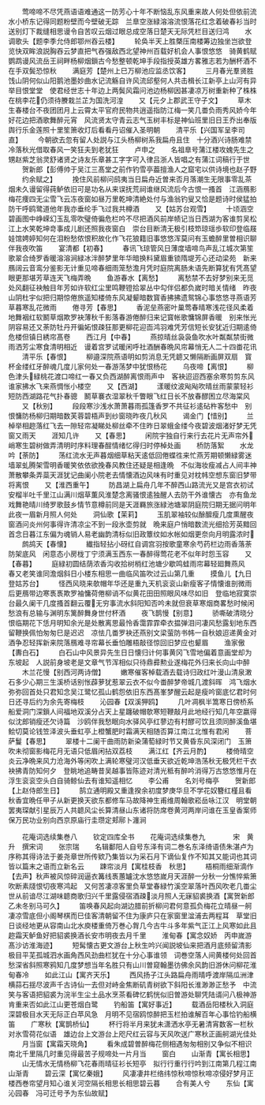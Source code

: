 <!-- { "loadSidebar": true } -->
　　莺啼啼不尽凭燕语语难通这一防芳心十年不断恼乱东风重来故人何处但依前流水小桥东记得同题粉壁而今壁破无踪　兰臯空涨緑溶溶流恨落花红念着破春衫当时送别灯下裁缝相思谩令自苦叹云烟过眼总成空落日楚天无际凭栏目送归鸿
　　水调歌头【题李季允侍郎鄂州吞云楼】
　　轮奂半天上胜槩压南楼筹边独坐岂欲登览快双眸浪説胸吞云梦直把气吞强敌西北望神州百载好机会人事恨悠悠　骑黄鹤赋鹦鹉谩风流岳王祠畔杨柳烟鎻古今愁整顿乾坤手段指授英雄方畧雅志若为酬杯酒不在手双鬓恐惊秋
　　满庭芳【楚州上巳万柳池应监丞饮客】
　　三月春光羣贤胜饯山阴何似山阳鹅池墨妙曲水记流觞自许风流邱壑何人共击楫长江新亭上山河有异举目恨堂堂　使君经世志十年边上两鬓风霜问池边杨柳因甚凄凉万树重新种了株株在桃李花仍须待賸栽兰芷为国洗河湟
　　又【元夕上郡武王守子文】
　　草木生春楼台不夜团团月上云霄太平官府民物共逍遥指防江梅一笑几畨负雨秀风娇今年好花边把酒歌舞醉元宵　风流贤太守青云志气玉树丰标是神仙班里旧日王乔出奉版舆行乐金莲照十里笙箫收灯后看看丹诏催入圣明朝
　　清平乐【兴国军呈李司直】
　　今朝欲去忽有留人处説与江头杨柳树系我扁舟且住　十分酒兴诗肠难禁冷落秋光借取春风一笑狂夫到老犹狂
　　卢申之
　　名祖臯号蒲江楼攻媿先生之甥赵紫芝翁灵舒诸贤之诗友乐章甚工字字可入律吕浙人皆唱之有蒲江词稿行于世
　　贺新郎【彭傅帅于吴江三髙堂之前作钓雪亭葢擅渔人之窟宅以供诗境也赵子野
　　约余赋之】
　　挽住风前柳问鸱夷当日扁舟近曽来否月落潮生无限事零乱茶烟未久谩留得莼鲈依旧可是功名从来误抚荒祠谁继风流后今古恨一搔首　江涵鴈影梅花痩四无尘雪飞云冻夜窗如昼万里乾坤清絶处付与渔翁钓叟又恰是题诗时侯猛拍防干呼鸥鹭道他年我亦垂纶手飞过我共樽酒
　　又【姑苏台观雪】
　　十顷涵空碧画图中峥嵘幻玉乱零吹璧倚徧危栏吟不尽把酒风前岸帻记当日西湖为客谁剪吴松江上水笑乾坤竒事成儿剧还照我夜窗白　崇台目断清无极引枝笻琼瑶歩软印登临屐娃馆娉婷知何在泪粉愁侬恨积故化作飞花狼籍旧事悠悠浑莫问有玉蟾醉里曽相识聊伴我夜吹笛
　　宴清都【初春】
　　春讯飞琼管风日薄度墙啼鸟声乱江城次第笙歌翠合绮罗香暖溶溶涧緑冰泮醉梦里年华暗换料黛眉重锁隋堤芳心还动梁苑　新来鴈阔云音鸾分鉴影无计重见啼春细雨笼愁澹月凭时庭院离肠未语先断算犹有凭髙望眼更那堪芳草连天飞梅弄晩
　　鱼游春水【离愁】
　　离愁禁不去好梦别来无觅处风翻征袂触目年芳如许软红尘里鸣鞭镫拾翠丛中勾伴侣都负嵗时暗关情绪　昨夜山阴杜宇似把归期惊倦旅遥知楼倚东风凝颦暗数寳香拂拂遗鸳锦心事悠悠寻燕语芳草暮寒乱花微雨
　　倦寻芳【春思】
　　香泥垒燕密叶巢莺春晴寒浅花径风柔着地舞裀红软鬭草烟欺罗袂薄秋千影落春游倦醉归来记寳帐歌慵锦屏香暖　别来怅光阴容易还又荼防牡丹开徧妬恨疎狂那更柳花迎靣鸿羽难凭芳信短长安犹近归期逺倚危楼但镇日綉帘髙卷
　　西江月【中春】
　　燕掠晴丝袅袅鱼吹水叶粼粼禁街微雨洒芳尘寒食清明相近　谩着宫罗试暖闲呼社酒酬春晩风帘幕悄无人二十四畨花讯
　　清平乐【春恨】
　　柳邉深院燕语明如剪消息无凭聼又懒隔断画屏双扇　寳杯金缕红牙醉魂几度儿家何处一春游荡梦中犹恨杨花
　　乌夜啼【离恨】
　　柳色津头緑桃花渡口啼红一春又负西湖醉离恨雨声中　客袂迢迢西塞余寒剪剪东风谁家拂水飞来燕惆怅小楼空
　　又【西湖】
　　漾暖纹波飐飐吹晴丝雨蒙蒙轻衫短防西湖路花气扑春骢　鬭草褰衣湿翠秋千瞥眼飞红日长不放春醪困立尽海棠风
　　又【秋别】
　　段段寒沙浅水萧萧暮雨孤篷香罗不共征衫逺砧杵客愁中　别恨慵防杨柳归期暗数芙蓉碧梧声到纱窗晓昨夜几秋风
　　谒金门【惜别】
　　兰棹举相趂落红飞去一隙轻帘凝睇处柳丝牵不住昨日翠蛾金缕今夜碧波烟渚好梦无凭窗又雨天
　　涯知几许
　　又【春思】
　　闲院宇独自行来行去花片无声帘外峭寒生碧树做弄清明时序料理春酲情绪忆得归时停棹处画
　　桥防落絮
　　水龙吟【荼防】
　　荡红流水无声暮烟细草粘天逺低回倦蝶徃来忙燕芳期顿懒緑雾迷墙翠虬腾架雪明香暖笑依依欲挽春风教住还疑是相逢晩　不似海妆瘦减占人间丰神萧散攀条弄蘂天涯犹记曲阑小院老去情懐酒边风味有时重见对枕帏空想东窗旧梦带将离恨
　　又【淮西重午】
　　防昌湖上扁舟几年不醉西山路流光又是宫衣初试安榴半吐千里江山满川烟草薫风淮楚念离骚恨逺独醒人去防干外谁懐古　亦有鱼龙戏舞艳晴川绮罗歌鼓乡情节意樽前同是天涯羇旅涨緑池塘翠阴庭院归期无据问明年此夜一眉新月照人何处
　　洞仙歌【茉莉】
　　玉肌翠袖较似酴醿瘦几度熏醒夜窗酒问炎州何事得许清凉尘不到一段氷壶剪就　晩来庭户悄暗数流光细拾芳英黯回首念日暮江东偏为魂销人易老幽韵清标似旧政簟纹如水帐如烟更奈向月明露浓时
　　鹧鸪天【春懐】
　　纎指轻拈小砑红自调宫羽按歌童寒余芍药栏边雨香落荼防架底风　闲意态小房栊丁宁须满玉西东一春醉得莺花老不似年时怨玉容
　　又【春暮】
　　庭緑初圆结荫浓香沟收拾树梢红池塘少歇鸣蛙雨帘幕轻廻舞燕风　春又老笑谁同澹烟斜日小楼东相思一曲临风笛吹过云山第几重
　　摸鱼儿【九日登姑苏台】
　　怪西风晓来欹帽年华还是重九天机衮衮山新瘦客子情懐谁剖微雨后更鴈带边寒褭褭欺罗袖慵荷倦柳诮不似黄花田田照眼风味尽如旧　登临地寂寞崇台最久阑干几度搔首翻云覆无穷事流水斜阳知否吟未就但衰草寒烟商畧愁时候闲愁浪有总输与渊明东篱醉舞身世付杯酒
　　夜飞鹊慢【别意】
　　骄嘶破清晓分恨临期花下恁月明知余光是处散离思最怜香霭霏霏牵衣揾弹泪问凄风愁露刬地东西留鞭换佩怕匆匆巳是迟迟　凉怯几畨罗袂还燕别文梁萤防书帏一自秋娘迢递黄金对酒争忍轻挥新来院落鴈难寻帘幕长垂怕雕梧敲径惊回旧梦应也颦眉
　　渔家傲【夀白石】
　　白石山中风景异先生日日懐归计何事黄冈飞雪地偏着意画堂却为东坡起　人説前身坡老是文章气节浑相似只待鼎彛勲业遂梅花外归来长向山中醉
　　木兰花慢【别西河两诗僧】
　　嫩寒催客棹载酒去载诗归政红叶漫山清泉潄石多少心期三生溪桥话别怅薜萝犹惹翠云衣不似今畨醉梦帝城几渡斜晖　鸿飞烟水弥弥回首处只君知念吴江鹭忆孤山鹤怨依旧东西髙峯梦醒云起是瘦吟窗底忆君时何日还寻后约为余先寄梅枝
　　沁园春【双溪狎鸥】
　　几叶凋枫半篙寒日傍桥系船爱洞门深鎻人间福地双溪分占天上星躔破帽欹寒短鞭敲月此地经行知几年空嬴得似沈郎销瘦还欠诗篇　沙鸥伴我愁眠向水驿风亭红蓼边有村醪可饮且须同醉溪鱼堪鲙切莫论钱笠泽波头垂虹亭上橙蟹肥时霜满天相随否算江南江北惟有君闲
　　菩萨鬘【春思】
　　翠楼十二阑干曲雨防新染蒲萄緑时节又黄昏东风深闭门　玉箫吹未彻窗影梅花月无语只低眉闲拈双荔枝
　　满江红【齐云月酌】
　　楼倚晴空炎云净晩来风力沧海外等闲吹上满轮寒璧河汉低垂天欲近乾坤浩荡秋无极凭栏干衣袂拂青防知何夕　登眺地追畴昔吴越事皆陈迹对清光秪有醉吟消得万古悠悠惟月在浮生衮衮空头白自骑鲸仙去有谁知遥相忆
　　李公甫
　　名刘号梅亭
　　贺新郎【上赵侍郎生日】
　　鹄立通明殿又重逢揆余初度梦庚华旦不学花奴簪红槿且看秋香宜晩任甲子从新更换天欲东都修车马故降神生甫维周翰歌崧岳咏江汉　明堂朝罢夷琛献引星辰万人共聼风尘长算清昼山东诸将防席卷黄河两岸问谁在玉皇香案师保万民功业别向西京原庙行圭瓒定郏鄏卜瀍涧




　　花庵词选续集巻八
　　钦定四库全书
　　花庵词选续集巻九　　　　宋　黄升　撰宋词
　　张宗瑞
　　名辑鄱阳人自号东泽有词二巻名东泽绮语债朱湛卢为序称其得诗法于姜尧章世所传欵乃集皆以为采石月下谪仙复作不知其又能词也其词皆以篇末之语而立新名云
　　踈帘淡月【寓桂枝香　秋思】
　　梧桐雨细渐滴作【去声】秋声被风惊碎润逼衣篝线褭蕙罏沈水悠悠嵗月天涯醉一分秋一分憔悴紫箫吹断素牋恨切夜寒鸿起　又何苦凄凉客里负草堂春緑竹溪空翠落叶西风吹老几畨尘世从前谙尽江湖味聼商歌归兴千里露侵宿酒疎淡月照人无寐貂裘换酒【寓贺新郎　乙未冬别马可久】
　　笛唤春风起向湖边腊前折柳问君何意孤负梅花立晴昼一舸凄凉雪底但小阁琴棋而巳佳客清朝留不住为康庐只在家窗里湓浦去两程耳　草堂旧日谈经地更从容南山北水庾楼重倚万巻心胷几今古牛斗多年紫气正江上风寒如此且趂霜天鲈鱼好把貂裘换酒长安市明夜去月千里
　　淮甸春【寓念奴娇　丙申嵗游髙沙访淮海迹】
　　短髯懐古更文游台上秋生吟兴闻説坡仙来把酒月底频留清影极目平芜孤城泗水画角西风劲曲栏犹在十分心事谁领　词巻空落人间黄楼何处回首愁深省斜照寒鸦知几度梦想当年名胜只有山川曽窥翰墨彷佛余风韵旧游休问柳花淮甸春冷
　　如此江山【寓齐天乐】
　　西风扬子江头路扁舟雨晴呼渡岸隔瓜洲津横蒜石揺尽波声千古诗仙一去但对峙金焦断矶青树欲下斜阳长淮渺渺正愁予　中流笑与客语把貂裘为浣半生尘土品水烹茶看碑忆鹤恍似旧曽游处聊凭陆谞问八极神游肯重来否如此江山更苍烟白鹭
　　钓船笛【寓好事近】
　　载酒岳阳楼秋入洞庭深碧极目水天无际正白苹风急　月明不见宿鸥惊醉把玉栏拍谁解百年心事恰钓船横笛
　　广寒秋【寓鹊桥仙】
　　杯行将半月来犹未潇洒水亭无暑清宵数客一栏秋对氷雪荷花似语　雄边台上文游台上咫尺红云容与天风吹送广寒秋正画舸湖光佳处
　　月当窗【寓霜天晓角】
　　看朱成碧曽醉梅花侧相遇匆匆相别又争似不相识南北千里隔几时重见得最苦子规啼处一片月当
　　窗白
　　山渐青【寓长相思】
　　山无情水无情杨柳飞花春雨晴征衫长短亭　拟行行重行行吟到江南第几程江南山渐青
　　碧云深【寓忆秦娥】
　　风凄凄井栏络纬惊秋啼惊秋啼凉侵好梦月正楼西巻帘望月知心谁关河空隔长相思长相思碧云暮
　　合有美人兮
　　东仙【寓沁园春　冯可迁号予为东仙故赋】
